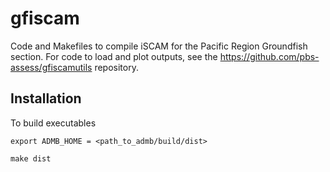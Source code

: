 # gfiscam

Code and Makefiles to compile iSCAM for the Pacific Region Groundfish section. For code to load and plot outputs, see the https://github.com/pbs-assess/gfiscamutils repository.

## Installation

To build executables

```
export ADMB_HOME = <path_to_admb/build/dist>

make dist
```
